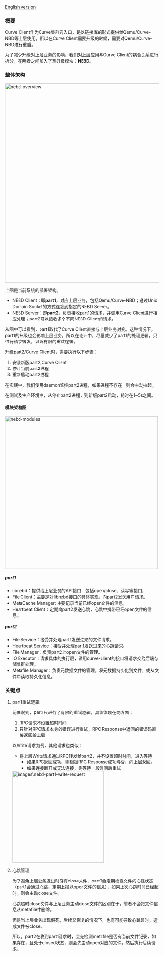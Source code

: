 [English version](../en/nebd.md)

### 概要

Curve Client作为Curve集群的入口，是以链接库的形式提供给Qemu/Curve-NBD等上层使用，所以在Curve Client需要升级的时候，需要对Qemu/Curve-NBD进行重启。

为了减少升级对上层业务的影响，我们对上层应用与Curve Client的耦合关系进行拆分，在两者之间加入了热升级模块：**NEBD**。

### 整体架构

<img src="../images/nebd-overview.jpg" alt="nebd-overview" width="650" />

上图是当前系统的部署架构。

- NEBD Client：即**part1**，对应上层业务，包括Qemu/Curve-NBD；通过Unix Domain Socket的方式连接到指定的NEBD Server。
- NEBD Server：即**part2**，负责接收part1的请求，并调用Curve Client进行相应处理；part2可以接收多个不同NEBD Client的请求。

从图中可以看到，part1取代了Curve Client直接与上层业务对接。这种情况下，part1的升级也会影响上层业务，所以在设计中，尽量减少了part1的处理逻辑，只进行请求转发，以及有限的重试逻辑。

升级part2/Curve Client时，需要执行以下步骤：

1. 安装新版part2/Curve Client
2. 停止当前part2进程
3. 重新启动part2进程

在实践中，我们使用daemon监控part2进程，如果进程不存在，则会主动拉起。

在测试及生产环境中，从停止part2进程，到新版part2启动，耗时在1~5s之间。

#### 模块架构图

<img src="../images/nebd-modules.png" alt="nebd-modules" width="500" />

##### part1

- libnebd：提供给上层业务的API接口，包括open/close、读写等接口。
- File Client：主要是对libnebd接口的具体实现，向part2发送用户请求。
- MetaCache Manager: 主要记录当前已经open文件的信息。
- Heartbeat Client：定期向part2发送心跳，心跳中携带已经open文件的信息。

##### part2

- File Service：接受并处理part1发送过来的文件请求。
- Heartbeat Service：接受并处理part1发送过来的心跳请求。
- File Manager：负责part2上open文件的管理。
- IO Executor：请求具体的执行层，调用curve-client的接口将请求交给后端存储集群处理。
- Metafile Manager：负责元数据文件的管理，将元数据持久化到文件，或从文件中读取持久化信息。

### 关键点

1. part1重试逻辑

   前面说到，part1只进行了有限的重试逻辑，具体体现在两方面：

   1. RPC请求不设置超时时间
   2. 只针对RPC请求本身的错误进行重试，RPC Response中返回的错误码直接返回给上层

   以Write请求为例，其他请求也类似：

   - 将上层Write请求通过RPC转发给part2，并不设置超时时间，进入等待
     - 如果RPC返回成功，则根据RPC Response成功与否，向上层返回。
     - 如果连接断开或无法连接，则等待一段时间后重试

   <img src="../images/nebd-part1-write-request.png" alt="images\nebd-part1-write-request" width="300" />

2. 心跳管理

   为了避免上层业务退出时没有close文件，part2会定期检查文件的心跳状态（part1会通过心跳，定期上报以open文件的信息），如果上次心跳时间已经超时，则会主动close文件。

   心跳超时close文件与上层业务主动close文件的区别在于，前者不会把文件信息从metafile中删除。

   但是当上层业务出现假死，后续又恢复的情况下，也有可能导致心跳超时，造成文件被close。

   所以，part2在收到part1请求时，会先检测metafile是否有当前文件记录，如果存在，且处于closed状态，则会先主动open对应的文件，然后执行后续请求。
